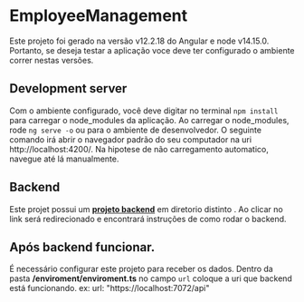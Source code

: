 # EmployeeManagement

Este projeto foi gerado na versão v12.2.18 do Angular e node v14.15.0. Portanto, se deseja testar a aplicação
voce deve ter configurado o ambiente correr nestas versões.


## Development server

Com o ambiente configurado, você deve digitar no terminal `npm install` para carregar o node_modules da aplicação.
Ao carregar o node_modules, rode `ng serve -o` ou  para o ambiente de desenvolvedor. O seguinte comando irá
abrir o navegador padrão do seu computador na uri http://localhost:4200/. Na hipotese de não carregamento automatico,
navegue até lá manualmente.

## Backend

Este projet possui um __<a href=“https://github.com/andd3rson/cap_challenge-backend“>projeto backend</a>__ em diretorio distinto . Ao clicar no link será redirecionado e encontrará instruções de como rodar o backend.

## Após backend funcionar.

É necessário configurar este projeto para receber os dados. Dentro da pasta __/enviroment/enviroment.ts__ no campo `url` 
coloque a uri que backend está funcionando. ex:  url: "https://localhost:7072/api"







